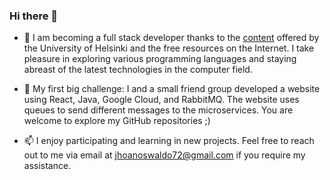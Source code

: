 ### Hi there 👋

- 🌱 I am becoming a full stack developer thanks to the [content](https://fullstackopen.com/en/) offered by the University of Helsinki and the free resources on the Internet. I take pleasure in exploring various programming languages and staying abreast of the latest technologies in the computer field.

- 👯 My first big challenge: I and a small friend group developed a website using React, Java, Google Cloud, and RabbitMQ. The website uses queues to send different messages to the microservices. You are welcome to explore my GitHub repositories ;)
  
- 📫 I enjoy participating and learning in new projects. Feel free to reach out to me via email at jhoanoswaldo72@gmail.com if you require my assistance.
<!--
**Oswe-gif/Oswe-gif** is a ✨ _special_ ✨ repository because its `README.md` (this file) appears on your GitHub profile.

Here are some ideas to get you started:

- 🌱 I am becoming in full stack developer thanks to IBM class and the free resource on internet. I take pleasure in exploring various programming languages and staying abreast of the latest technologies in the computer field.

- 👯 My first big challenge: I and a small friend group developed a website using React, Java, Google Cloud, and RabbitMQ. The website uses queues to send different messages to the microservices. You are welcome to explore my GitHub repositories ;)
- 🤔 I’m looking for help with ...
- 💬 Ask me about ...
- 📫 How to reach me: ...
- 😄 Pronouns: ...
- ⚡ Fun fact: ...
-->
